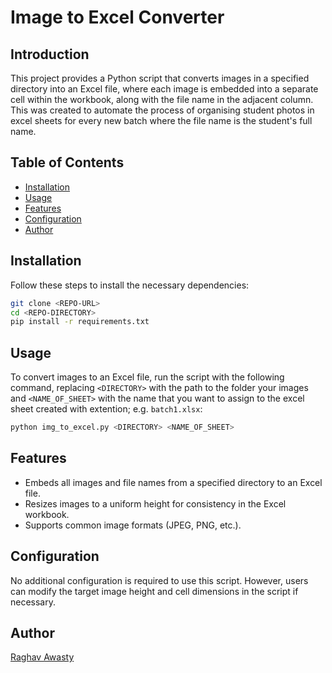
# Image to Excel Converter

## Introduction
This project provides a Python script that converts images in a specified directory into an Excel file, where each image is embedded into a separate cell within the workbook, along with the file name in the adjacent column. This was created to automate the process of organising student photos in excel sheets for every new batch where the file name is the student's full name.

## Table of Contents
- [Installation](#installation)
- [Usage](#usage)
- [Features](#features)
- [Configuration](#configuration)
- [Author](#author)

## Installation
Follow these steps to install the necessary dependencies:

```bash
git clone <REPO-URL>
cd <REPO-DIRECTORY>
pip install -r requirements.txt
```

## Usage
To convert images to an Excel file, run the script with the following command, replacing `<DIRECTORY>` with the path to the folder your images and `<NAME_OF_SHEET>` with the name that you want to assign to the excel sheet created with extention; e.g. `batch1.xlsx`:

```bash
python img_to_excel.py <DIRECTORY> <NAME_OF_SHEET>
```

## Features
- Embeds all images and file names from a specified directory to an Excel file.
- Resizes images to a uniform height for consistency in the Excel workbook.
- Supports common image formats (JPEG, PNG, etc.).

## Configuration
No additional configuration is required to use this script. However, users can modify the target image height and cell dimensions in the script if necessary.

## Author
[Raghav Awasty](https://github.com/Raghav3095)